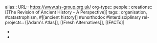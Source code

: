 alias::
URL:: https://www.sis-group.org.uk/
org-type::
people::
creations:: [[The Revision of Ancient History - A Perspective]]
tags:: organisation, #catastrophism, #[[ancient history]] #unorthodox #interdisciplinary
rel-projects:: [[Adam's Atlas]], [[Fresh Alternatives]], [[FACTs]]


-
-

